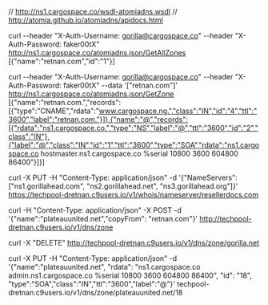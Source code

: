 // http://ns1.cargospace.co/wsdl-atomiadns.wsdl
// http://atomia.github.io/atomiadns/apidocs.html

curl --header "X-Auth-Username: gorilla@cargospace.co" --header "X-Auth-Password: faker00tX" http://ns1.cargospace.co/atomiadns.json/GetAllZones
[{"name":"retnan.com","id":"1"}]

curl --header "X-Auth-Username: gorilla@cargospace.co" --header "X-Auth-Password: faker00tX" --data '["retnan.com"]' http://ns1.cargospace.co/atomiadns.json/GetZone
[{"name":"retnan.com.","records":[{"type":"CNAME","rdata":"www.cargospace.ng.","class":"IN","id":"4","ttl":"3600","label":"retnan.com."}]},{"name":"@","records":[{"rdata":"ns1.cargospace.co.","type":"NS","label":"@","ttl":"3600","id":"2","class":"IN"},{"label":"@","class":"IN","id":"1","ttl":"3600","type":"SOA","rdata":"ns1.cargospace.co hostmaster.ns1.cargospace.co %serial 10800 3600 604800 86400"}]}]

curl -X PUT -H "Content-Type: application/json" -d '{"NameServers":["ns1.gorillahead.com", "ns2.gorillahead.net", "ns3.gorillahead.org"]}' https://techpool-dretnan.c9users.io/v1/whois/nameserver/resellerdocs.com

curl -H "Content-Type: application/json" -X POST -d '{"name":"plateauunited.net","copyFrom": "retnan.com"}' http://techpool-dretnan.c9users.io/v1/dns/zone

curl -X "DELETE" http://techpool-dretnan.c9users.io/v1/dns/zone/gorilla.net

curl -X PUT -H "Content-Type: application/json" -d '{"name":"plateauunited.net", "rdata": "ns1.cargospace.co admin.ns1.cargospace.co %serial 10800 3600 604800 86400", "id": "18", "type":"SOA","class":"IN","ttl":"3600","label":"@"}' techpool-dretnan.c9users.io/v1/dns/zone/plateauunited.net/18